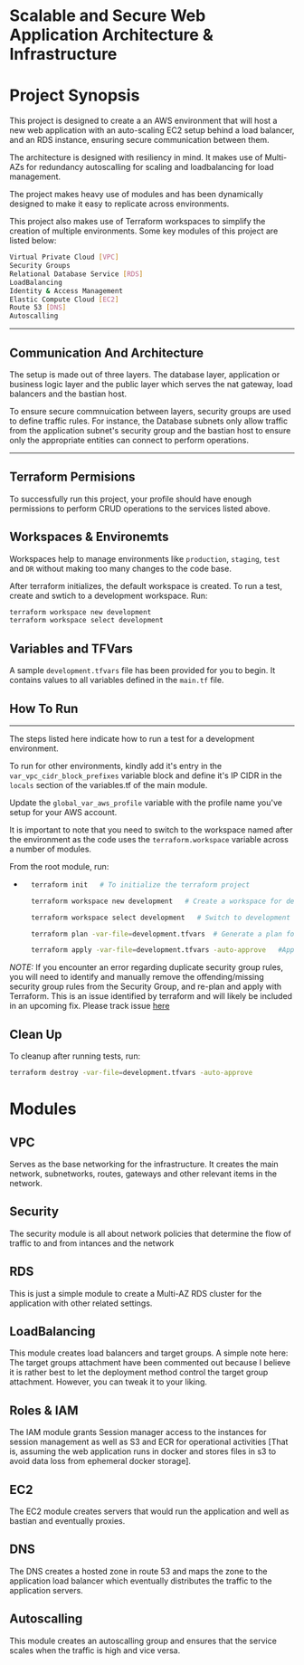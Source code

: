 # Scalable and Secure Web Application Architecture & Infrastructure

# Project Synopsis
This project is designed to create a an AWS environment that will host a new web application with an auto-scaling EC2 setup
behind a load balancer, and an RDS instance, ensuring secure communication
between them.

The architecture is designed with resiliency in mind. It makes use of Multi-AZs for redundancy autoscalling for scaling and loadbalancing for load management.

The project makes heavy use of modules and has been dynamically designed to make it easy to replicate across environments.

This project also makes use of Terraform workspaces to simplify the creation of multiple environments. Some key modules of this project are listed below:

```bash
Virtual Private Cloud [VPC]
Security Groups
Relational Database Service [RDS]
LoadBalancing
Identity & Access Management
Elastic Compute Cloud [EC2]
Route 53 [DNS]
Autoscalling
```
-------------------------------------------------------
<!-- # How to run
Open your terminal at the root of the project and initialize terraform:
```bash
terraform init
``` -->

## Communication And Architecture
The setup is made out of three layers. The database layer, application or business logic layer and the public layer which serves the nat gateway, load balancers and the bastian host.

To ensure secure commnuication between layers, security groups are used to define traffic rules. For instance, the Database subnets only allow traffic from the application subnet's security group and the bastian host to ensure only the appropriate entities can connect to perform operations.

------------------------------------------

## Terraform Permisions
To successfully run this project, your profile should have enough permissions to perform CRUD operations to the services listed above.

## Workspaces & Environemts
Workspaces help to manage environments like `production`, `staging`, `test` and `DR` without making too many changes to the code base.

After terraform initializes, the default workspace is created. To run a test, create and swtich to a development workspace. Run:
```bash
terraform workspace new development
terraform workspace select development
```


## Variables and TFVars
A sample `development.tfvars` file has been provided for you to begin. It contains values to all variables defined in the `main.tf` file.

## How To Run
---------------------------------
The steps listed here indicate how to run a test for a development environment.

To run for other environments, kindly add it's entry in the `var_vpc_cidr_block_prefixes` variable block and define it's IP CIDR in the `locals` section of the variables.tf of the main module.

Update the `global_var_aws_profile` variable with the profile name you've setup for your AWS account.


It is important to note that you need to switch to the workspace named after the environment as the code uses the `terraform.workspace` variable across a number of modules.

From the root module, run:
* ```bash
    terraform init   # To initialize the terraform project

    terraform workspace new development   # Create a workspace for development environment

    terraform workspace select development   # Switch to development workspsace

    terraform plan -var-file=development.tfvars  # Generate a plan for your infrastructure

    terraform apply -var-file=development.tfvars -auto-approve   #Apply plan and auto approve apply action.
    ```

*NOTE:*  If you encounter an error regarding duplicate security group rules, you will need to identify and manually remove the offending/missing security group rules from the Security Group, and re-plan and apply with Terraform. This is an issue identified by terraform and will likely be included in an upcoming fix. Please track issue [here](https://github.com/hashicorp/terraform/pull/2376)


## Clean Up
To cleanup after running tests, run:
```bash
terraform destroy -var-file=development.tfvars -auto-approve
```

# Modules
## VPC
Serves as the base networking for the infrastructure. It creates the main network, subnetworks, routes, gateways and other relevant items in the network.

## Security
The security module is all about network policies that determine the flow of traffic to and from intances and the network

## RDS
This is just a simple module to create a Multi-AZ RDS cluster for the application with other related settings.

## LoadBalancing
This module creates load balancers and target groups.
A simple note here: The target groups attachment have been commented out because I believe it is rather best to let the deployment method control the target group attachment. However, you can tweak it to your liking.

## Roles & IAM
The IAM module grants Session manager access to the instances for session management as well as S3 and ECR for operational activities [That is, assuming the web application runs in docker and stores files in s3 to avoid data loss from ephemeral docker storage].

## EC2
The EC2 module creates servers that would run the application and well as bastian and eventually proxies.

## DNS
The DNS creates a hosted zone in route 53 and maps the zone to the application load balancer which eventually distributes the traffic to the application servers.

## Autoscalling
This module creates an autoscalling group and ensures that the service scales when the traffic is high and vice versa.